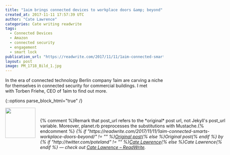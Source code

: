 ```yaml
---
title: "1aim brings connected devices to workplace doors &amp; beyond"
created_at: 2017-11-11 17:57:39 UTC
author: "Cate Lawrence"
categories: Cate writing readwrite
tags: 
  - Connected Devices
  - Amazon
  - connected security
  - engagement
  - smart lock
publication_url: "https://readwrite.com/2017/11/11/1aim-connected-smarts-workplace-doors-beyond/"
layout: post
image: PM_1718_Bild_1.jpg
---
```

In the era of connected technology Berlin company 1aim are carving a niche for themselves in connected security for commercial buildings. I met with&nbsp;Torben&nbsp;Friehe, CEO of 1aim to find out more.


{::options parse_block_html="true" /}
<div class="author">
   <img src="http://www.rss-specifications.com/rss-spec-rss.gif" style="width: 96px; height: 96;">
   <span style="position: absolute; padding: 32px 15px;">{% comment %}Remark that post_url refers to the *original* post url, not Jekyll's post_url variable. Moreover, planet.rb preprocesses the substitutions with Mustache.{% endcomment %}
      <i>{% if "https://readwrite.com/2017/11/11/1aim-connected-smarts-workplace-doors-beyond/" != "" %}<a href="https://readwrite.com/2017/11/11/1aim-connected-smarts-workplace-doors-beyond/">Original post</a>{% else %}Original post{% endif %} by {% if "http://twitter.com/poteland" != "" %}<a href="http://twitter.com/poteland">Cate Lawrence</a>{% else %}Cate Lawrence{% endif %} &mdash; check out <a href="https://readwrite.com">Cate Lawrence – ReadWrite</a>.</i>
  </span>
</div>

